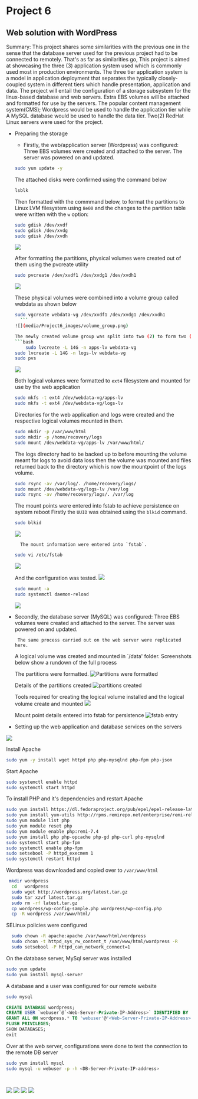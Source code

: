 # Project 6

## Web solution with WordPress
Summary: This project shares some similarities with the previous one in the sense that the database 
server used for the previous project had to be connected to remotely. That's as far as similarities go,
This project is aimed at showcasing the three (3) application system used which is commonly used most in production environments.
The three tier application system is a model in application deployment that separates the typically closely-coupled system in different tiers
which handle presentation, application and data. The project will entail the configuration of a storage subsystem for the linux-based database and web servers. Extra EBS volumes will
be attached and formatted for use by the servers. The popular content management system(CMS); Wordpress would be used to handle the application tier while 
A MySQL database would be used to handle the data tier. Two(2) RedHat Linux servers were used for the project.

* Preparing the storage

    * Firstly, the web/application server (Wordpress) was configured:
    Three EBS volumes were created and attached to the server.
    The server was powered on and updated.

    ```bash
    sudo yum update -y
    ```

    The attached disks were confirmed using the command below 
    ```bash
    lsblk
    ```
    Then formatted with the commmand below, to format the partitions to Linux LVM filesystem using `8e00` and the changes to the partition table were written with the `w` option:
    ```bash
    sudo gdisk /dev/xvdf
    sudo gdisk /dev/xvdg
    sudo gdisk /dev/xvdh
    ```
    ![](media/Project6_images/formatting_disks.png)

    After formatting the partitions, physical volumes were created out of them using the pvcreate utility
    ```bash
    sudo pvcreate /dev/xvdf1 /dev/xvdg1 /dev/xvdh1
    ```
    ![](media/Project6_images/pvs.png)

    These physical volumes were combined into a volume group called webdata as shown below
    ```bash
    sudo vgcreate webdata-vg /dev/xvdf1 /dev/xvdg1 /dev/xvdh1
      ```
    ![](media/Project6_images/volume_group.png)

    The newly created volume group was split into two (2) to form two (2) equal Logical volumes
    ```bash
        sudo lvcreate -L 14G -n apps-lv webdata-vg
    sudo lvcreate -L 14G -n logs-lv webdata-vg
    sudo pvs
    ```
    ![](media/Project6_images/web_logical_volumes.png)

    Both logical volumes were formatted to `ext4` filesystem and mounted for use by the web application
    ```bash
    sudo mkfs -t ext4 /dev/webdata-vg/apps-lv
    sudo mkfs -t ext4 /dev/webdata-vg/logs-lv
    ```

    Directories for the web application and logs were created and the respective logical volumes mounted in them.
    ```bash
    sudo mkdir -p /var/www/html
    sudo mkdir -p /home/recovery/logs
    sudo mount /dev/webdata-vg/apps-lv /var/www/html/
    ```
    The logs directory had to be backed up to before mounting the volume meant for logs to avoid data loss
    then the volume was mounted and files returned back to the directory which is now the mountpoint of the logs volume.
    ```bash
    sudo rsync -av /var/log/. /home/recovery/logs/
    sudo mount /dev/webdata-vg/logs-lv /var/log
    sudo rsync -av /home/recovery/logs/. /var/log
    ```
    The mount points were entered into fstab to achieve persistence on system reboot
    Firstly the `UUID` was obtained using the `blkid` command. 
    ```bash
    sudo blkid
    ```
    ![](media/Project6_images/blkid.png)

        The mount information were entered into `fstab`.
    ```bash
    sudo vi /etc/fstab
    ```
    ![](media/Project6_images/fstab.png)

     And the configuration was tested.
    ![](media/Project6_images/config_test.png)
    ```bash
    sudo mount -a
    sudo systemctl daemon-reload
    ```
    ![](media/Project6_images/confirmation.png)









* Secondly, the database server (MySQL) was configured:
    Three EBS volumes were created and attached to the server.
    The server was powered on and updated.

       The same process carried out on the web server were replicated here.
    A logical volume was created and mounted in `/data' folder. Screenshots  below show a rundown of the full process


    The partitions were formatted.
    ![Partitions were formatted](media/Project6_images/database_partitions.png)

    Details of the partitions created
    ![partitions created](media/Project6_images/partition_details.png)

    Tools required for creating the logical volume installed and the logical volume create and mounted
    ![](media/Project6_images/database_storage.png)

    Mount point details entered into fstab for persistence
    ![fstab entry](media/Project6_images/data_fstab.png)







* Setting up the web application and database services on the servers

![](media/Project6_images/web_server_install.png)

Install Apache
```bash
sudo yum -y install wget httpd php php-mysqlnd php-fpm php-json

```

Start Apache
```bash
sudo systemctl enable httpd
sudo systemctl start httpd
```

To install PHP and it's dependencies and restart Apache
```bash
sudo yum install https://dl.fedoraproject.org/pub/epel/epel-release-latest-8.noarch.rpm
sudo yum install yum-utils http://rpms.remirepo.net/enterprise/remi-release-8.rpm
sudo yum module list php
sudo yum module reset php
sudo yum module enable php:remi-7.4
sudo yum install php php-opcache php-gd php-curl php-mysqlnd
sudo systemctl start php-fpm
sudo systemctl enable php-fpm
sudo setsebool -P httpd_execmem 1
sudo systemctl restart httpd
```

Wordpress was downloaded and copied over to `/var/www/html`
```bash
 mkdir wordpress
  cd   wordpress
  sudo wget http://wordpress.org/latest.tar.gz
  sudo tar xzvf latest.tar.gz
  sudo rm -rf latest.tar.gz
  cp wordpress/wp-config-sample.php wordpress/wp-config.php
  cp -R wordpress /var/www/html/
```

SELinux policies were configured
```bash
  sudo chown -R apache:apache /var/www/html/wordpress
  sudo chcon -t httpd_sys_rw_content_t /var/www/html/wordpress -R
  sudo setsebool -P httpd_can_network_connect=1
```


On the database server, MySql server was installed


```bash
sudo yum update
sudo yum install mysql-server
```



A database and a user was configured for our remote website 

```bash
sudo mysql
```
```sql
CREATE DATABASE wordpress;
CREATE USER `webuser`@`<Web-Server-Private-IP-Address>` IDENTIFIED BY 'password';
GRANT ALL ON wordpress.* TO 'webuser'@'<Web-Server-Private-IP-Address>';
FLUSH PRIVILEGES;
SHOW DATABASES;
exit
```

Over at the web server, configurations were done to test the connection to the remote DB server
```bash
sudo yum install mysql
sudo mysql -u webuser -p -h <DB-Server-Private-IP-address>
```
```bash
```
```bash
```
![](media/Project6_images/)
![](media/Project6_images/)
![](media/Project6_images/)
![](media/Project6_images/)